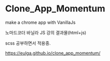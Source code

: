 # Clone_App_Momentum

make a chrome app with VanillaJs

노마드코더 바닐라 JS 강의 결과물(html+js)

scss 공부하면서 적용중.

https://eulga.github.io/clone_app_momentum/
